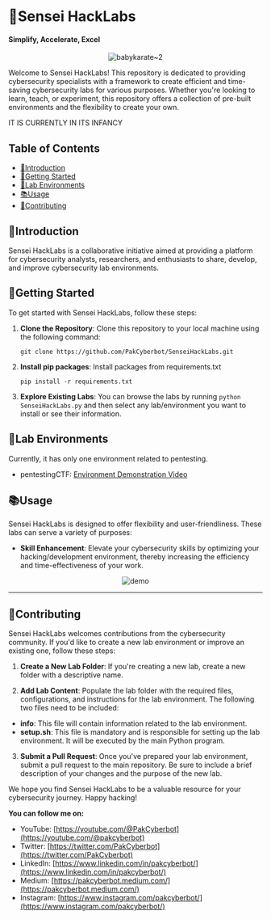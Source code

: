 # 🥋Sensei HackLabs
#### Simplify, Accelerate, Excel

<center>

![babykarate~2](https://github.com/PakCyberbot/Sensei-HackLabs/assets/93365275/1d7952de-8a6e-41af-9078-eb1c7890e5aa)

</center>

Welcome to Sensei HackLabs! This repository is dedicated to providing cybersecurity specialists with a framework to create efficient and time-saving cybersecurity labs for various purposes. Whether you're looking to learn, teach, or experiment, this repository offers a collection of pre-built environments and the flexibility to create your own. 

IT IS CURRENTLY IN ITS INFANCY

## Table of Contents

- [👋Introduction](#introduction)
- [🏁Getting Started](#getting-started)
- [🧪Lab Environments](#lab-environments)
- [📚Usage](#usage)
- [🤝Contributing](#contributing)

## 👋Introduction

Sensei HackLabs is a collaborative initiative aimed at providing a platform for cybersecurity analysts, researchers, and enthusiasts to share, develop, and improve cybersecurity lab environments.

## 🏁Getting Started

To get started with Sensei HackLabs, follow these steps:

1. **Clone the Repository**: Clone this repository to your local machine using the following command:
   ```
   git clone https://github.com/PakCyberbot/SenseiHackLabs.git
   ```
2. **Install  pip packages**: Install packages from requirements.txt
   ```
   pip install -r requirements.txt
   ``` 
3. **Explore Existing Labs**: You can browse the labs by running 
``
python SenseiHackLabs.py
``
and then select any lab/environment you want to install or see their information.


## 🧪Lab Environments

Currently, it has only one environment related to pentesting.

- pentestingCTF: [Environment Demonstration Video](https://youtu.be/TXNuUfIWZI4)

## 📚Usage

Sensei HackLabs is designed to offer flexibility and user-friendliness. These labs can serve a variety of purposes:

- **Skill Enhancement**: Elevate your cybersecurity skills by optimizing your hacking/development environment, thereby increasing the efficiency and time-effectiveness of your work.

<center>

![demo](https://github.com/PakCyberbot/Sensei-HackLabs/assets/93365275/613393fa-a0ba-4b7a-bba9-b30f4ba9c284)

</center>

---
## 🤝Contributing

Sensei HackLabs welcomes contributions from the cybersecurity community. If you'd like to create a new lab environment or improve an existing one, follow these steps:

1. **Create a New Lab Folder**: If you're creating a new lab, create a new folder with a descriptive name.

2. **Add Lab Content**: Populate the lab folder with the required files, configurations, and instructions for the lab environment. The following two files need to be included:

- **info**: This file will contain information related to the lab environment.
- **setup.sh**: This file is mandatory and is responsible for setting up the lab environment. It will be executed by the main Python program.

3. **Submit a Pull Request**: Once you've prepared your lab environment, submit a pull request to the main repository. Be sure to include a brief description of your changes and the purpose of the new lab.

We hope you find Sensei HackLabs to be a valuable resource for your cybersecurity journey. Happy hacking!

**You can follow me on:**

- YouTube: [https://youtube.com/@PakCyberbot](https://youtube.com/@pakcyberbot)
- Twitter: [https://twitter.com/PakCyberbot](https://twitter.com/PakCyberbot)
- LinkedIn: [https://www.linkedin.com/in/pakcyberbot/](https://www.linkedin.com/in/pakcyberbot/)
- Medium: [https://pakcyberbot.medium.com/](https://pakcyberbot.medium.com/)
- Instagram: [https://www.instagram.com/pakcyberbot/](https://www.instagram.com/pakcyberbot/)
